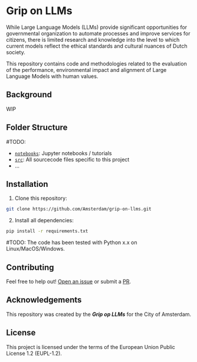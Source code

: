 # Grip on LLMs


While Large Language Models (LLMs) provide significant opportunities
for governmental organization to automate processes and improve services for citizens,
there is limited research and knowledge into the level to which
current models reflect the ethical standards and cultural nuances of Dutch society.


This repository contains code and methodologies related to the evaluation
of the performance, environmental impact and alignment of Large Language Models
with human values.

## Background
WIP


## Folder Structure

#TODO:

* [`notebooks`](./notebooks): Jupyter notebooks / tutorials
* [`src`](./src): All sourcecode files specific to this project
* ...

## Installation 

1) Clone this repository:

```bash
git clone https://github.com/Amsterdam/grip-on-llms.git
```

2) Install all dependencies:

```bash
pip install -r requirements.txt
```

#TODO: The code has been tested with Python x.x on Linux/MacOS/Windows. 


## Contributing

Feel free to help out! [Open an issue](https://github.com/Amsterdam/grip-on-llms/issues) or submit a [PR](https://github.com/Amsterdam/grip-on-llms/pulls).


## Acknowledgements

This repository was created by the **_Grip op LLMs_** for the City of Amsterdam.


## License 

This project is licensed under the terms of the European Union Public License 1.2 (EUPL-1.2).
